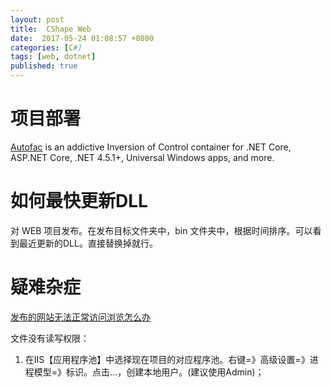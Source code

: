 ```yaml
---
layout: post
title:  CShape Web 
date:  2017-05-24 01:08:57 +0800
categories: [C#]
tags: [web, dotnet]
published: true
---
```


# 项目部署

[Autofac](https://autofac.org/) is an addictive Inversion of Control container for .NET Core, ASP.NET Core, .NET 4.5.1+, Universal Windows apps, and more.


# 如何最快更新DLL

对 WEB 项目发布。在发布目标文件夹中，bin 文件夹中，根据时间排序。可以看到最近更新的DLL。直接替换掉就行。

# 疑难杂症


[发布的网站无法正常访问浏览怎么办](http://jingyan.baidu.com/album/9158e0004e40b8a2541228f6.html?picindex=4)



文件没有读写权限：

1. 在IIS【应用程序池】中选择现在项目的对应程序池。右键=》高级设置=》进程模型=》标识。点击...，创建本地用户。(建议使用Admin)；



